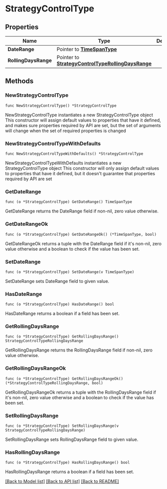 # StrategyControlType

## Properties

Name | Type | Description | Notes
------------ | ------------- | ------------- | -------------
**DateRange** | Pointer to [**TimeSpanType**](TimeSpanType.md) |  | [optional] 
**RollingDaysRange** | Pointer to [**StrategyControlTypeRollingDaysRange**](StrategyControlTypeRollingDaysRange.md) |  | [optional] 

## Methods

### NewStrategyControlType

`func NewStrategyControlType() *StrategyControlType`

NewStrategyControlType instantiates a new StrategyControlType object
This constructor will assign default values to properties that have it defined,
and makes sure properties required by API are set, but the set of arguments
will change when the set of required properties is changed

### NewStrategyControlTypeWithDefaults

`func NewStrategyControlTypeWithDefaults() *StrategyControlType`

NewStrategyControlTypeWithDefaults instantiates a new StrategyControlType object
This constructor will only assign default values to properties that have it defined,
but it doesn't guarantee that properties required by API are set

### GetDateRange

`func (o *StrategyControlType) GetDateRange() TimeSpanType`

GetDateRange returns the DateRange field if non-nil, zero value otherwise.

### GetDateRangeOk

`func (o *StrategyControlType) GetDateRangeOk() (*TimeSpanType, bool)`

GetDateRangeOk returns a tuple with the DateRange field if it's non-nil, zero value otherwise
and a boolean to check if the value has been set.

### SetDateRange

`func (o *StrategyControlType) SetDateRange(v TimeSpanType)`

SetDateRange sets DateRange field to given value.

### HasDateRange

`func (o *StrategyControlType) HasDateRange() bool`

HasDateRange returns a boolean if a field has been set.

### GetRollingDaysRange

`func (o *StrategyControlType) GetRollingDaysRange() StrategyControlTypeRollingDaysRange`

GetRollingDaysRange returns the RollingDaysRange field if non-nil, zero value otherwise.

### GetRollingDaysRangeOk

`func (o *StrategyControlType) GetRollingDaysRangeOk() (*StrategyControlTypeRollingDaysRange, bool)`

GetRollingDaysRangeOk returns a tuple with the RollingDaysRange field if it's non-nil, zero value otherwise
and a boolean to check if the value has been set.

### SetRollingDaysRange

`func (o *StrategyControlType) SetRollingDaysRange(v StrategyControlTypeRollingDaysRange)`

SetRollingDaysRange sets RollingDaysRange field to given value.

### HasRollingDaysRange

`func (o *StrategyControlType) HasRollingDaysRange() bool`

HasRollingDaysRange returns a boolean if a field has been set.


[[Back to Model list]](../README.md#documentation-for-models) [[Back to API list]](../README.md#documentation-for-api-endpoints) [[Back to README]](../README.md)


